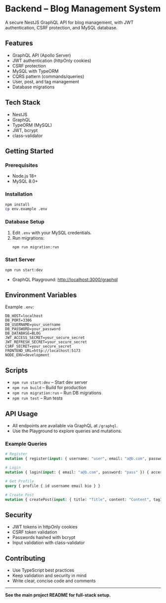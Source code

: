 # Backend – Blog Management System

A secure NestJS GraphQL API for blog management, with JWT authentication, CSRF protection, and MySQL database.

## Features
- GraphQL API (Apollo Server)
- JWT authentication (httpOnly cookies)
- CSRF protection
- MySQL with TypeORM
- CQRS pattern (commands/queries)
- User, post, and tag management
- Database migrations

## Tech Stack
- NestJS
- GraphQL
- TypeORM (MySQL)
- JWT, bcrypt
- class-validator

## Getting Started

### Prerequisites
- Node.js 18+
- MySQL 8.0+

### Installation
```bash
npm install
cp env.example .env
```

### Database Setup
1. Edit `.env` with your MySQL credentials.
2. Run migrations:
   ```bash
   npm run migration:run
   ```

### Start Server
```bash
npm run start:dev
```
- GraphQL Playground: [http://localhost:3000/graphql](http://localhost:3000/graphql)

## Environment Variables
Example `.env`:
```env
DB_HOST=localhost
DB_PORT=3306
DB_USERNAME=your_username
DB_PASSWORD=your_password
DB_DATABASE=BLOG
JWT_ACCESS_SECRET=your_secure_secret
JWT_REFRESH_SECRET=your_secure_secret
CSRF_SECRET=your_secure_secret
FRONTEND_URL=http://localhost:5173
NODE_ENV=development
```
## Scripts
- `npm run start:dev` – Start dev server
- `npm run build` – Build for production
- `npm run migration:run` – Run DB migrations
- `npm run test` – Run tests

## API Usage
- All endpoints are available via GraphQL at `/graphql`.
- Use the Playground to explore queries and mutations.

### Example Queries
```graphql
# Register
mutation { register(input: { username: "user", email: "a@b.com", password: "pass" }) { id } }

# Login
mutation { login(input: { email: "a@b.com", password: "pass" }) { accessToken user { id } } }

# Get Profile
query { profile { id username email bio } }

# Create Post
mutation { createPost(input: { title: "Title", content: "Content", tagIds: [] }) { id title } }
```

## Security
- JWT tokens in httpOnly cookies
- CSRF token validation
- Passwords hashed with bcrypt
- Input validation with class-validator

## Contributing
- Use TypeScript best practices
- Keep validation and security in mind
- Write clear, concise code and comments

---

**See the main project README for full-stack setup.**
